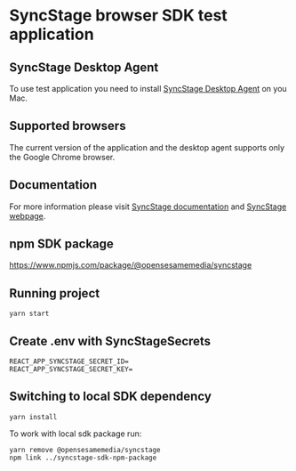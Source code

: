 # SyncStage browser SDK test application

## SyncStage Desktop Agent

To use test application you need to install [SyncStage Desktop Agent](https://syncstage.s3.amazonaws.com/Agent/SyncStageAgent_1.0.0.dmg) on you Mac.

## Supported browsers

The current version of the application and the desktop agent supports only the Google Chrome browser.
## Documentation 

For more information please visit [SyncStage documentation](https://docs.sync-stage.com/) and [SyncStage webpage](https://sync-stage.com/). 

## npm SDK package
https://www.npmjs.com/package/@opensesamemedia/syncstage


## Running project
`yarn start`

## Create .env with SyncStageSecrets

```
REACT_APP_SYNCSTAGE_SECRET_ID=
REACT_APP_SYNCSTAGE_SECRET_KEY=

```

## Switching to local SDK dependency
`yarn install`

To work with local sdk package run:

```
yarn remove @opensesamemedia/syncstage
npm link ../syncstage-sdk-npm-package
```

